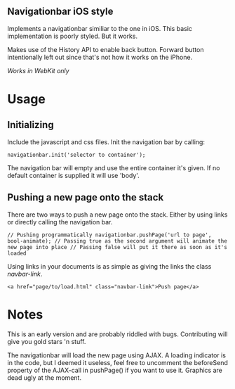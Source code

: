 Navigationbar iOS style
-----------------------

Implements a navigationbar similiar to the one in iOS. This basic
implementation is poorly styled. But it works.

Makes use of the History API to enable back button. Forward button 
intentionally left out since that's not how it works on the iPhone.

*Works in WebKit only*

# Usage
## Initializing
Include the javascript and css files. Init the navigation bar by calling:

   `navigationbar.init('selector to container');`

The navigation bar will empty and use the entire container it's given. If no
default container is supplied it will use 'body'.

## Pushing a new page onto the stack
There are two ways to push a new page onto the stack. Either by using links
or directly calling the navigation bar.

`// Pushing programmatically
navigationbar.pushPage('url to page', bool-animate);
// Passing true as the second argument will animate the new page into place
// Passing false will put it there as soon as it's loaded`

Using links in your documents is as simple as giving the links the class
*navbar-link*.

   `<a href="page/to/load.html" class="navbar-link">Push page</a>`


# Notes
This is an early version and are probably riddled with bugs. Contributing will
give you gold stars 'n stuff.

The navigationbar will load the new page using AJAX. A loading indicator is in
the code, but I deemed it useless, feel free to uncomment the beforeSend
property of the AJAX-call in pushPage() if you want to use it. Graphics are
dead ugly at the moment.